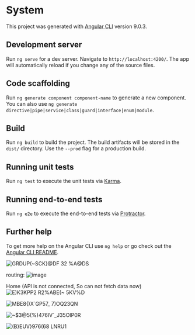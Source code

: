 # System

This project was generated with [Angular CLI](https://github.com/angular/angular-cli) version 9.0.3.

## Development server

Run `ng serve` for a dev server. Navigate to `http://localhost:4200/`. The app will automatically reload if you change any of the source files.

## Code scaffolding

Run `ng generate component component-name` to generate a new component. You can also use `ng generate directive|pipe|service|class|guard|interface|enum|module`.

## Build

Run `ng build` to build the project. The build artifacts will be stored in the `dist/` directory. Use the `--prod` flag for a production build.

## Running unit tests

Run `ng test` to execute the unit tests via [Karma](https://karma-runner.github.io).

## Running end-to-end tests

Run `ng e2e` to execute the end-to-end tests via [Protractor](http://www.protractortest.org/).

## Further help

To get more help on the Angular CLI use `ng help` or go check out the [Angular CLI README](https://github.com/angular/angular-cli/blob/master/README.md).

![GRDUP(~SCK}@DF 32 %A@DS](https://user-images.githubusercontent.com/74596877/161683196-01846068-b5e7-412b-bd20-49a8a09a0c30.png)

routing:
![image](https://user-images.githubusercontent.com/74596877/161683251-ac5d4715-83cb-4c23-8639-7203006f2679.png)


Home (API is not connected, So can not fetch data now)
![E)K3KPP2 R2%ABE(~ 5KV%D](https://user-images.githubusercontent.com/74596877/161683265-95b55c4d-bad9-4218-951d-4f1e1f1d417e.png)

![MBE8{)X`GP57_ 7)OQ23QN](https://user-images.githubusercontent.com/74596877/161683324-93c5a3f5-3b5c-4dd6-becc-948a1a28b2ab.png)


![~$3@5(%)476IV`_J35OIP0R](https://user-images.githubusercontent.com/74596877/161683338-ee3ff9bd-209d-446d-bc88-7970f0fa013a.png)

![(`B}EUV`}97$6$(68 LNRU1](https://user-images.githubusercontent.com/74596877/161683350-9b1fea48-ddf2-46be-a5fa-89e32489ec11.png)

